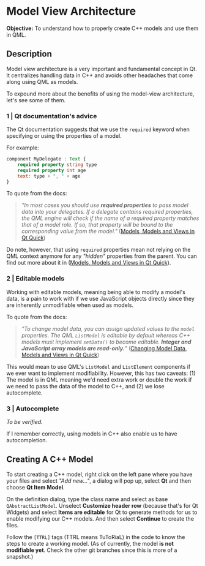 # Model View Architecture

**Objective:** To understand how to properly create C++ models and use them in QML.

## Description

Model view architecture is a very important and fundamental concept in Qt. It centralizes handling data in C++ and avoids other headaches that come along using QML as models.

To expound more about the benefits of using the model-view architecture, let's see some of them.

### 1 | Qt documentation's advice

The Qt documentation suggests that we use the `required` keyword when specifying or using the properties of a model.

For example:

```qml
component MyDelegate : Text {
    required property string type
    required property int age
    text: type + ", " + age
}
```

To quote from the docs:

> _"In most cases you should use **required properties** to pass model data into your delegates. If a delegate contains required properties, the QML engine will check if the name of a required property matches that of a model role. If so, that property will be bound to the corresponding value from the model."_ ([Models, Models and Views in Qt Quick](https://doc.qt.io/qt-6/qtquick-modelviewsdata-modelview.html#models))

Do note, however, that using `required` properties mean not relying on the QML context anymore for any _"hidden"_ properties from the parent. You can find out more about it in ([Models, Models and Views in Qt Quick](https://doc.qt.io/qt-6/qtquick-modelviewsdata-modelview.html#models)).

### 2 | Editable models

Working with editable models, meaning being able to modify a model's data, is a pain to work with if we use JavaScript objects directly since they are inherently unmodifiable when used as models.

To quote from the docs:

> _"To change model data, you can assign updated values to the `model` properties. The QML `ListModel` is editable by default whereas C++ models must implement `setData()` to become editable. **Integer and JavaScript array models are read-only.**"_ ([Changing Model Data, Models and Views in Qt Quick](https://doc.qt.io/qt-6/qtquick-modelviewsdata-modelview.html#changing-model-data))

This would mean to use QML's `ListModel` and `ListElement` components if we ever want to implement modifiability. However, this has two caveats: (1) The model is in QML meaning we'd need extra work or double the work if we need to pass the data of the model to C++, and (2) we lose autocomplete.

### 3 | Autocomplete

_To be verified._

If I remember correctly, using models in C++ also enable us to have autocompletion.

## Creating A C++ Model

To start creating a C++ model, right click on the left pane where you have your files and select _"Add new..."_, a dialog will pop up, select **Qt** and then choose **Qt Item Model**.

On the definition dialog, type the class name and select as base `QAbstractListModel`. Unselect **Customize header row** (because that's for Qt Widgets) and select **Items are editable** for Qt to generate methods for us to enable modifying our C++ models. And then select **Continue** to create the files.

Follow the `[TTRL]` tags (TTRL means TuToRiaL) in the code to know the steps to create a working model. (As of currently, the model **is not modifiable yet**. Check the other git branches since this is more of a snapshot.)
